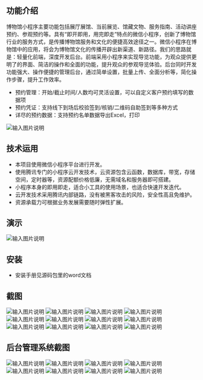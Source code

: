 ## 功能介绍 
    
博物馆小程序主要功能包括展厅展馆、当前展览、馆藏文物、服务指南、活动讲座预约、参观预约等。具有“即开即用，用完即走”特点的微信小程序，创新了博物馆行业的服务方式，是传播博物馆服务和文化的便捷高效途径之一。微信小程序在博物馆中的应用，将会为博物馆文化的传播开辟出新渠道、新路径。我们的思路就是：轻量化前端，深度开发后台。前端采用小程序来实现导览功能，为观众提供更明了的界面、简洁的操作和全面的功能，提升观众的参观导览体验。后台同时开发功能强大、操作便捷的管理后台，通过简单设置，批量上传、全面分析等，简化操作步骤，提升工作效率。

- 预约管理：开始/截止时间/人数均可灵活设置，可以自定义客户预约填写的数据项
- 预约凭证：支持线下到场后校验签到/核销/二维码自助签到等多种方式
- 详尽的预约数据：支持预约名单数据导出Excel，打印
 
![输入图片说明](demo/%E4%BA%8C%E7%BB%B4%E7%A0%81.png)

## 技术运用
- 本项目使用微信小程序平台进行开发。
- 使用腾讯专门的小程序云开发技术，云资源包含云函数，数据库，带宽，存储空间，定时器等，资源配额价格低廉，无需域名和服务器即可搭建。
- 小程序本身的即用即走，适合小工具的使用场景，也适合快速开发迭代。
- 云开发技术采用腾讯内部链路，没有被黑客攻击的风险，安全性高且免维护。
- 资源承载力可根据业务发展需要随时弹性扩展。  


## 演示

 ![输入图片说明](demo/%E4%BA%8C%E7%BB%B4%E7%A0%81.png)

 

## 安装

- 安装手册见源码包里的word文档




## 截图
![输入图片说明](demo/%E9%A6%96%E9%A1%B5.png)
![输入图片说明](demo/%E5%BD%93%E5%89%8D%E5%B1%95%E8%A7%88.png)
![输入图片说明](demo/%E6%9C%8D%E5%8A%A1%E6%8C%87%E5%8D%97.png)
![输入图片说明](demo/%E9%A6%86%E8%97%8F%E6%96%87%E7%89%A9.png)
![输入图片说明](demo/%E5%8F%82%E8%A7%82%E9%A2%84%E7%BA%A6.png)
 ![输入图片说明](demo/%E6%B4%BB%E5%8A%A8%E8%AE%B2%E5%BA%A7.png)
![输入图片说明](demo/%E9%A2%84%E7%BA%A6%E8%AF%A6%E6%83%85.png)
![输入图片说明](demo/%E6%8A%A5%E5%90%8D.png)
![输入图片说明](demo/%E9%A2%84%E7%BA%A6%E6%97%A5%E5%8E%86.png)
![输入图片说明](demo/%E9%A2%84%E7%BA%A6%E6%88%90%E5%8A%9F.png)
![输入图片说明](demo/%E5%B1%95%E5%8E%85%E5%B1%95%E9%A6%86.png)
![输入图片说明](demo/%E6%88%91%E7%9A%84.png)

## 后台管理系统截图
![输入图片说明](demo/%E5%90%8E%E5%8F%B0-%E9%A2%84%E7%BA%A6%E7%AE%A1%E7%90%86.png)
![输入图片说明](demo/%E5%90%8E%E5%8F%B0-%E8%8F%9C%E5%8D%95.png)
![输入图片说明](demo/%E5%90%8E%E5%8F%B0-%E9%A2%84%E7%BA%A6%E6%B7%BB%E5%8A%A0.png)
![输入图片说明](demo/%E5%90%8E%E5%8F%B0-%E6%97%B6%E6%AE%B5%E8%AE%BE%E7%BD%AE.png)
![输入图片说明](demo/%E5%90%8E%E5%8F%B0-%E9%A2%84%E7%BA%A6%E6%95%B0%E6%8D%AE%E5%AF%BC%E5%87%BA.png)
![输入图片说明](demo/%E5%90%8E%E5%8F%B0-%E9%A2%84%E7%BA%A6%E6%B7%BB%E5%8A%A0.png)
![输入图片说明](demo/%E5%90%8E%E5%8F%B0-%E6%A0%B8%E9%94%80.png)
![输入图片说明](demo/%E5%90%8E%E5%8F%B0-%E6%8A%A5%E5%90%8D%E7%AE%A1%E7%90%86.png)
